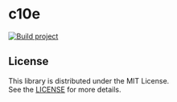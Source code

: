 c10e
=====
[![Build project](https://github.com/t28hub/c10e/actions/workflows/build.yml/badge.svg)](https://github.com/t28hub/c10e/actions/workflows/build.yml)

## License
This library is distributed under the MIT License.  
See the [LICENSE](https://github.com/t28hub/c10e/blob/main/LICENSE) for more details.
